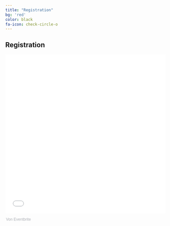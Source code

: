 ```yaml
---
title: "Registration"
bg: 'red'
color: black
fa-icon: check-circle-o
---
```


## Registration

<div style="width:100%; text-align:left;"><iframe src="//eventbrite.de/tickets-external?eid=35216090274&ref=etckt" frameborder="0" height="500" width="100%" vspace="0" hspace="0" marginheight="5" marginwidth="5" scrolling="auto" allowtransparency="true"></iframe><div style="font-family:Helvetica, Arial; font-size:12px; padding:10px 0 5px; margin:2px; width:100%; text-align:left;" ><a class="powered-by-eb" style="color: #ADB0B6; text-decoration: none;" target="_blank" href="http://www.eventbrite.de/">Von Eventbrite</a></div></div>
